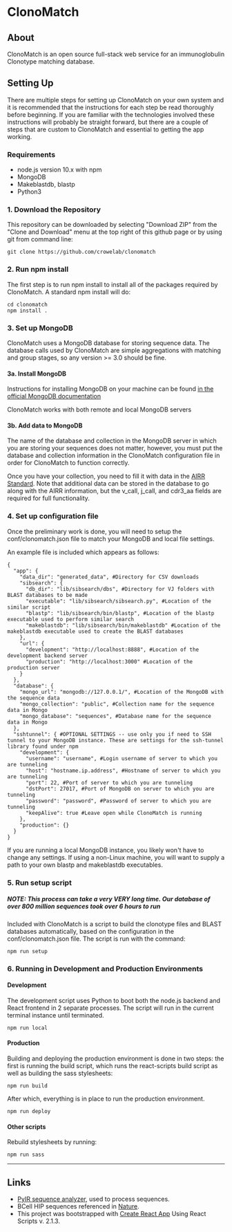 # ClonoMatch

## About

ClonoMatch is an open source full-stack web service for an immunoglobulin Clonotype matching database.

## Setting Up

There are multiple steps for setting up ClonoMatch on your own system and it is recommended that the instructions for each step be read thoroughly before beginning. If you are familiar with the technologies involved these instructions will probably be straight forward, but there are a couple of steps that are custom to ClonoMatch and essential to getting the app working.

### Requirements
- node.js version 10.x with npm
- MongoDB
- Makeblastdb, blastp
- Python3

### 1. Download the Repository
This repository can be downloaded by selecting "Download ZIP" from the "Clone and Download" menu at the top right of this github page or by using git from command line:

```
git clone https://github.com/crowelab/clonomatch
```

### 2. Run npm install
The first step is to run npm install to install all of the packages required by ClonoMatch. A standard npm install will do:

```
cd clonomatch
npm install .
```

### 3. Set up MongoDB
ClonoMatch uses a MongoDB database for storing sequence data. The database calls used by ClonoMatch are simple aggregations with matching and group stages, so any version >= 3.0 should be fine.

#### 3a. Install MongoDB

Instructions for installing MongoDB on your machine can be found [in the official MongoDB documentation](https://docs.mongodb.com/manual/installation/)

ClonoMatch works with both remote and local MongoDB servers

#### 3b. Add data to MongoDB
The name of the database and collection in the MongoDB server in which you are storing your sequences does not matter, however, you must put the database and collection information in the ClonoMatch configuration file in order for ClonoMatch to function correctly.

Once you have your collection, you need to fill it with data in the [AIRR Standard](https://docs.airr-community.org/en/stable/). Note that additional data can be stored in the database to go along with the AIRR information, but the v_call, j_call,  and cdr3_aa fields are required for full functionality.

### 4. Set up configuration file
Once the preliminary work is done, you will need to setup the conf/clonomatch.json file to match your MongoDB and local file settings.

An example file is included which appears as follows:
```
{
  "app": {
    "data_dir": "generated_data", #Directory for CSV downloads
    "sibsearch": {
      "db_dir": "lib/sibsearch/dbs", #Directory for VJ folders with BLAST databases to be made
      "executable": "lib/sibsearch/sibsearch.py", #Location of the similar script
      "blastp": "lib/sibsearch/bin/blastp", #Location of the blastp executable used to perform similar search
      "makeblastdb": "lib/sibsearch/bin/makeblastdb" #Location of the makeblastdb executable used to create the BLAST databases
    },
    "url": {
      "development": "http://localhost:8888", #Location of the development backend server
      "production": "http://localhost:3000" #Location of the production server
    }
  },
  "database": {
    "mongo_url": "mongodb://127.0.0.1/", #Location of the MongoDB with the sequence data
    "mongo_collection": "public", #Collection name for the sequence data in Mongo
    "mongo_database": "sequences", #Database name for the sequence data in Mongo
  },
  "sshtunnel": { #OPTIONAL SETTINGS -- use only you if need to SSH tunnel to your MongoDB instance. These are settings for the ssh-tunnel library found under npm
    "development": {
      "username": "username", #Login username of server to which you are tunneling
      "host": "hostname.ip.address", #Hostname of server to which you are tunneling
      "port": 22, #Port of server to which you are tunneling
      "dstPort": 27017, #Port of MongoDB on server to which you are tunneling
      "password": "password", #Password of server to which you are tunneling
      "keepAlive": true #Leave open while ClonoMatch is running
    },
    "production": {}
  }
}
```

If you are running a local MongoDB instance, you likely won't have to change any settings. If using a non-Linux machine, you will want to supply a path to your own blastp and makeblastdb executables.

### 5. Run setup script
##### NOTE: This process can take a very VERY long time. Our database of over 800 million sequences took over 6 hours to run
Included with ClonoMatch is a script to build the clonotype files and BLAST databases automatically, based on the configuration in the conf/clonomatch.json file. The script is run with the command:

```
npm run setup
```

### 6. Running in Development and Production Environments

#### Development
The development script uses Python to boot both the node.js backend and React frontend in 2 separate processes. The script will run in the current terminal instance until terminated.

```
npm run local
```

#### Production
Building and deploying the production environment is done in two steps: the first is running the build script, which runs the react-scripts build script as well as building the sass stylesheets:
```
npm run build
```

After which, everything is in place to run the production environment.
```
npm run deploy
```

#### Other scripts
Rebuild stylesheets by running:

```
npm run sass
```

- - - -

## Links
- [PyIR sequence analyzer]("https://github.com/crowelab/PyIR"), used to process sequences.
- BCell HIP sequences referenced in [Nature]("https://www.nature.com/articles/s41586-019-0934-8").
- This project was bootstrapped with [Create React App](https://github.com/facebookincubator/create-react-app) Using React Scripts v. 2.1.3.
